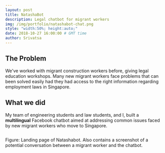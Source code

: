 ```yaml
---
layout: post
title: NatashaBot
description: Legal chatbot for migrant workers
img: /img/portfolio/natashabot-chat.png
style: "width:50%; height:auto;"
date: 2018-10-27 16:00:00 # GMT time
author: Srivatsa
---
```


<h2>The Problem</h2>

We've worked with migrant construction workers before, giving legal education
workshops. Many new migrant workers face problems that can been solved easily had
they had access to the right information regarding employment laws in Singapore.

<h2>What we did</h2>

My team of engineering students and law students, and I, built a <b>multilingual</b> Facebook chatbot aimed
at addressing common issues faced by new migrant workers who move to Singapore. 

<img class="center" src="{{ site.baseurl }}/img/portfolio/natashabot_homepage.png" alt=""
title="Natashabot"/>
<div class="col three caption">
    Figure: Landing page of Natashabot. Also contains a screenshot of a potential conversation between a migrant worker and the chatbot.
</div>